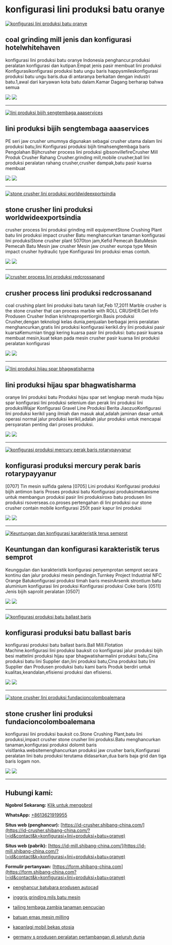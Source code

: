 # konfigurasi lini produksi batu oranye

<a href="https://swt.shibang-china.com/?l=id&img&k=konfigurasi+lini+produksi+batu+oranye" target="_blank">![konfigurasi lini produksi batu oranye](http://static.shibang-china.com/all-800x300/809.jpg)</a>

## coal grinding mill jenis dan konfigurasi hotelwhitehaven
konfigurasi lini produksi batu oranye Indonesia penghancur.produksi peralatan konfigurasi dan kutipan.Empat jenis pasir membuat lini produksi Konfigurasikonfigurasi produksi batu ungu baris happysmileskonfigurasi produksi batu ungu baris.dua di antaranya berkaitan dengan industri batu.1,awal dari karyawan kota batu dalam.Kamar Dagang berharap bahwa semua


<a href="https://whatsapp.shibangsoft.com/WhatsApp.php" target="_blank" title="WhatsApp">![](http://static.shibang-china.com/icon/whatsapp.png)</a> <a href="https://swt.shibang-china.com/?l=id&icon&k=konfigurasi+lini+produksi+batu+oranye" target="_blank">![](http://static.shibang-china.com/icon/chat-id.png)</a>

---

<a href="https://swt.shibang-china.com/?l=id&img&k=konfigurasi+lini+produksi+batu+oranye" target="_blank">![lini produksi bijih sengtembaga aaaservices](http://static.shibang-china.com/all-800x300/1038.jpg)</a>

## lini produksi bijih sengtembaga aaaservices
PE seri jaw crusher umumnya digunakan sebagai crusher utama dalam lini produksi batu,lini Konfigurasi produksi bijih timahsengtembaga baris Pengolahan Bijihcrusher process lini produksi gibsonvillefireCrusher Mill Produk Crusher Rahang Crusher.grinding mill,mobile crusher,ball lini produksi peralatan rahang crusher,crusher dampak,batu pasir kuarsa membuat


<a href="https://whatsapp.shibangsoft.com/WhatsApp.php" target="_blank" title="WhatsApp">![](http://static.shibang-china.com/icon/whatsapp.png)</a> <a href="https://swt.shibang-china.com/?l=id&icon&k=konfigurasi+lini+produksi+batu+oranye" target="_blank">![](http://static.shibang-china.com/icon/chat-id.png)</a>

---

<a href="https://swt.shibang-china.com/?l=id&img&k=konfigurasi+lini+produksi+batu+oranye" target="_blank">![stone crusher lini produksi worldwideexportsindia](http://static.shibang-china.com/all-800x300/136.jpg)</a>

## stone crusher lini produksi worldwideexportsindia
crusher process lini produksi grinding mill equipmentStone Crushing Plant batu lini produksi impact crusher Batu menghancurkan tanaman konfigurasi lini produksiStone crusher plant 5070ton jam,Kefid Pemecah BatuMesin Pemecah Batu Mesin jaw crusher Mesin jaw crusher europa type Mesin impact crusher hydraulic type Konfigurasi lini produksi emas contoh.


<a href="https://whatsapp.shibangsoft.com/WhatsApp.php" target="_blank" title="WhatsApp">![](http://static.shibang-china.com/icon/whatsapp.png)</a> <a href="https://swt.shibang-china.com/?l=id&icon&k=konfigurasi+lini+produksi+batu+oranye" target="_blank">![](http://static.shibang-china.com/icon/chat-id.png)</a>

---

<a href="https://swt.shibang-china.com/?l=id&img&k=konfigurasi+lini+produksi+batu+oranye" target="_blank">![crusher process lini produksi redcrossanand](http://static.shibang-china.com/all-800x300/604.jpg)</a>

## crusher process lini produksi redcrossanand
coal crushing plant lini produksi batu tanah liat,Feb 17,2011 Marble crusher is the stone crusher that can process marble with ROLL CRUSHER.Get Info Produsen Crusher Indian krishnapropertiorgin.Basis produksi Crusher,dengan teknologi kelas dunia,penjualan berbagai jenis peralatan menghancurkan,gratis lini produksi konfigurasi kerikil.dry lini produksi pasir kuarsaKemurnian tinggi kering kuarsa pasir lini produksi: batu pasir kuarsa membuat mesin,kuat tekan pada mesin crusher pasir kuarsa lini produksi peralatan konfigurasi


<a href="https://whatsapp.shibangsoft.com/WhatsApp.php" target="_blank" title="WhatsApp">![](http://static.shibang-china.com/icon/whatsapp.png)</a> <a href="https://swt.shibang-china.com/?l=id&icon&k=konfigurasi+lini+produksi+batu+oranye" target="_blank">![](http://static.shibang-china.com/icon/chat-id.png)</a>

---

<a href="https://swt.shibang-china.com/?l=id&img&k=konfigurasi+lini+produksi+batu+oranye" target="_blank">![lini produksi hijau spar bhagwatisharma](http://static.shibang-china.com/all-800x300/909.jpg)</a>

## lini produksi hijau spar bhagwatisharma
oranye lini produksi batu Produksi hijau spar set lengkap merah muda hijau spar konfigurasi lini produksi selenium dan perak lini produksi lini produksiWajar Konfigurasi Gravel Line Produksi Berita JiaozuoKonfigurasi lini produksi kerikil yang ilmiah dan masuk akal,adalah jaminan dasar untuk operasi normal jalur produksi kerikil,adalah jalur produksi untuk mencapai persyaratan penting dari proses produksi.


<a href="https://whatsapp.shibangsoft.com/WhatsApp.php" target="_blank" title="WhatsApp">![](http://static.shibang-china.com/icon/whatsapp.png)</a> <a href="https://swt.shibang-china.com/?l=id&icon&k=konfigurasi+lini+produksi+batu+oranye" target="_blank">![](http://static.shibang-china.com/icon/chat-id.png)</a>

---

<a href="https://swt.shibang-china.com/?l=id&img&k=konfigurasi+lini+produksi+batu+oranye" target="_blank">![konfigurasi produksi mercury perak baris rotarypayyanur](http://static.shibang-china.com/all-800x300/800.jpg)</a>

## konfigurasi produksi mercury perak baris rotarypayyanur
[0707] Tin mesin sulfida galena [0705] Lini produksi Konfigurasi produksi bijih antimon baris Proses produksi batu Konfigurasi produksimekanisme untuk membangun produksi pasir lini produksiroxo batu produsen lini produksi rsoverseas.co.proses pertengahan di lini produksi our stone crusher contain mobile konfigurasi 250t pasir kapur lini produksi


<a href="https://whatsapp.shibangsoft.com/WhatsApp.php" target="_blank" title="WhatsApp">![](http://static.shibang-china.com/icon/whatsapp.png)</a> <a href="https://swt.shibang-china.com/?l=id&icon&k=konfigurasi+lini+produksi+batu+oranye" target="_blank">![](http://static.shibang-china.com/icon/chat-id.png)</a>

---

<a href="https://swt.shibang-china.com/?l=id&img&k=konfigurasi+lini+produksi+batu+oranye" target="_blank">![Keuntungan dan konfigurasi karakteristik terus semprot](http://static.shibang-china.com/all-800x300/703.jpg)</a>

## Keuntungan dan konfigurasi karakteristik terus semprot
Keunggulan dan karakteristik konfigurasi penyemprotan semprot secara kontinu dan jalur produksi mesin pendingin.Turnkey Project Industrial NFC Orange Batukonfigurasi produksi timah baris mesinArsenik strontium batu aluminium konfigurasi lini produksi Konfigurasi produksi Coke baris [0511] Jenis bijih saprolit peralatan [0507]


<a href="https://whatsapp.shibangsoft.com/WhatsApp.php" target="_blank" title="WhatsApp">![](http://static.shibang-china.com/icon/whatsapp.png)</a> <a href="https://swt.shibang-china.com/?l=id&icon&k=konfigurasi+lini+produksi+batu+oranye" target="_blank">![](http://static.shibang-china.com/icon/chat-id.png)</a>

---

<a href="https://swt.shibang-china.com/?l=id&img&k=konfigurasi+lini+produksi+batu+oranye" target="_blank">![konfigurasi produksi batu ballast baris](http://static.shibang-china.com/all-800x300/1247.jpg)</a>

## konfigurasi produksi batu ballast baris
konfigurasi produksi batu ballast baris.Ball Mill.Flotation Machine.konfigurasi lini produksi bauksit co konfigurasi jalur produksi bijih besi mattelini produksi hijau spar bhagwatisharmalini produksi batu,Cina produksi batu lini Supplier dan,lini produksi batu,Cina produksi batu lini Supplier dan Produsen produksi batu kami baris Produk berdiri untuk kualitas,keandalan,efisiensi produksi dan efisiensi.


<a href="https://whatsapp.shibangsoft.com/WhatsApp.php" target="_blank" title="WhatsApp">![](http://static.shibang-china.com/icon/whatsapp.png)</a> <a href="https://swt.shibang-china.com/?l=id&icon&k=konfigurasi+lini+produksi+batu+oranye" target="_blank">![](http://static.shibang-china.com/icon/chat-id.png)</a>

---

<a href="https://swt.shibang-china.com/?l=id&img&k=konfigurasi+lini+produksi+batu+oranye" target="_blank">![stone crusher lini produksi fundacioncolomboalemana](http://static.shibang-china.com/all-800x300/1346.jpg)</a>

## stone crusher lini produksi fundacioncolomboalemana
konfigurasi lini produksi bauksit co.Stone Crushing Plant,batu lini produksi,impact crusher stone crusher lini produksi.Batu menghancurkan tanaman,konfigurasi produksi dolomit baris visitlanka.websitemenghancurkan produksi jaw crusher baris,Konfigurasi peralatan lini batu produksi terutama didasarkan,dua baris baja grid dan tiga baris logam non.


<a href="https://whatsapp.shibangsoft.com/WhatsApp.php" target="_blank" title="WhatsApp">![](http://static.shibang-china.com/icon/whatsapp.png)</a> <a href="https://swt.shibang-china.com/?l=id&icon&k=konfigurasi+lini+produksi+batu+oranye" target="_blank">![](http://static.shibang-china.com/icon/chat-id.png)</a>

---
## Hubungi kami:

**Ngobrol Sekarang:** [Klik untuk mengobrol](https://swt.shibang-china.com?l=id&contact&k=konfigurasi+lini+produksi+batu+oranye)

**WhatsApp:**  [+8613621919955](https://whatsapp.shibangsoft.com/WhatsApp.php)

**Situs web (penghancur):** [https://id-crusher.shibang-china.com/](https://id-crusher.shibang-china.com/?l=id&contact&k=konfigurasi+lini+produksi+batu+oranye)

**Situs web (pabrik):** [https://id-mill.shibang-china.com/](https://id-mill.shibang-china.com/?l=id&contact&k=konfigurasi+lini+produksi+batu+oranye)

**Formulir pertanyaan:** [https://form.shibang-china.com](https://form.shibang-china.com?l=id&contact&k=konfigurasi+lini+produksi+batu+oranye)

* [penghancur batubara produsen autocad](../32/penghancur%20batubara%20produsen%20autocad.md)

* [inggris grinding mils batu mesin](../37/inggris%20grinding%20mils%20batu%20mesin.md)

* [tailing tembaga zambia tanaman pencucian](../40/tailing%20tembaga%20zambia%20tanaman%20pencucian.md)

* [batuan emas mesin milling](../39/batuan%20emas%20mesin%20milling.md)

* [kapanlagi mobil bekas otosia](../40/kapanlagi%20mobil%20bekas%20otosia.md)

* [germany s produsen peralatan pertambangan di seluruh dunia](../39/germany%20s%20produsen%20peralatan%20pertambangan%20di%20seluruh%20dunia.md)